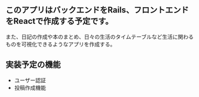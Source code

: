 ## このアプリはバックエンドをRails、フロントエンドをReactで作成する予定です。

また、日記の作成や本のまとめ、日々の生活のタイムテーブルなど生活に関わるものを可視化できるようなアプリを作成する。

## 実装予定の機能

- ユーザー認証
- 投稿作成機能
